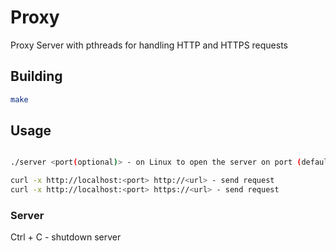# Proxy
Proxy Server with pthreads for handling HTTP and HTTPS requests

## Building 
```bash
make
```

## Usage
```bash

./server <port(optional)> - on Linux to open the server on port (default port 8080)

curl -x http://localhost:<port> http://<url> - send request
curl -x http://localhost:<port> https://<url> - send request
```

### Server
Ctrl + C -  shutdown server
